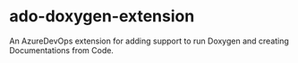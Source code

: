 # ado-doxygen-extension
An AzureDevOps extension for adding support to run Doxygen and creating Documentations from Code. 
